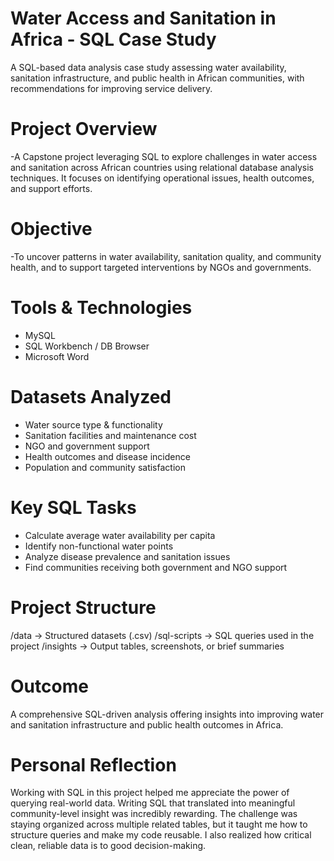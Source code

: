 # Water Access and Sanitation in Africa - SQL Case Study
A SQL-based data analysis case study assessing water availability, sanitation infrastructure, and public health in African communities, with recommendations for improving service delivery.

# Project Overview
-A Capstone project leveraging SQL to explore challenges in water access and sanitation across African countries using relational database analysis techniques. It focuses on identifying operational issues, health outcomes, and support efforts. 

# Objective
-To uncover patterns in water availability, sanitation quality, and community health, and to support targeted interventions by NGOs and governments.

# Tools & Technologies
- MySQL
- SQL Workbench / DB Browser
- Microsoft Word

# Datasets Analyzed
- Water source type & functionality
- Sanitation facilities and maintenance cost
- NGO and government support
- Health outcomes and disease incidence
- Population and community satisfaction

# Key SQL Tasks
- Calculate average water availability per capita
- Identify non-functional water points
- Analyze disease prevalence and sanitation issues
- Find communities receiving both government and NGO support

# Project Structure
/data → Structured datasets (.csv)
/sql-scripts → SQL queries used in the project
/insights → Output tables, screenshots, or brief summaries

# Outcome
A comprehensive SQL-driven analysis offering insights into improving water and sanitation infrastructure and public health outcomes in Africa.

# Personal Reflection
Working with SQL in this project helped me appreciate the power of querying real-world data. Writing SQL that translated into meaningful community-level insight was incredibly rewarding. The challenge was staying organized across multiple related tables, but it taught me how to structure queries and make my code reusable. I also realized how critical clean, reliable data is to good decision-making.

